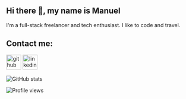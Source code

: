 ## Hi there 👋, my name is Manuel
I'm a full-stack freelancer and tech enthusiast. I like to code and travel.

## Contact me:
[<img src='https://cdn.jsdelivr.net/npm/simple-icons@3.0.1/icons/github.svg' alt='github' height='40'>](https://github.com/manugrb)  [<img src='https://cdn.jsdelivr.net/npm/simple-icons@3.0.1/icons/linkedin.svg' alt='linkedin' height='40'>](https://www.linkedin.com/in/manuel-gröbl-81450323a/)

![GitHub stats](https://github-readme-stats.vercel.app/api?username=manugrb&show_icons=true&count_private=true)  

![Profile views](https://gpvc.arturio.dev/manugrb)  

